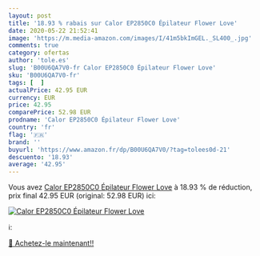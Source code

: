 ```yaml
---
layout: post
title: '18.93 % rabais sur Calor EP2850C0 Épilateur Flower Love'
date: 2020-05-22 21:52:41
image: 'https://m.media-amazon.com/images/I/41m5bkImGEL._SL400_.jpg'
comments: true
category: ofertas
author: 'tole.es'
slug: 'B00U6QA7V0-fr Calor EP2850C0 Épilateur Flower Love'
sku: 'B00U6QA7V0-fr'
tags: [  ]
actualPrice: 42.95 EUR
currency: EUR
price: 42.95
comparePrice: 52.98 EUR
prodname: 'Calor EP2850C0 Épilateur Flower Love'
country: 'fr'
flag: '🇫🇷'
brand: ''
buyurl: 'https://www.amazon.fr/dp/B00U6QA7V0/?tag=tolees0d-21'
descuento: '18.93'
average: '42.95'
---
```


Vous avez [Calor EP2850C0 Épilateur Flower Love](https://www.amazon.fr/dp/B00U6QA7V0/?tag=tolees0d-21)  à  18.93 % de réduction, prix final  42.95 EUR (original: 52.98 EUR) ici:

[![Calor EP2850C0 Épilateur Flower Love](https://m.media-amazon.com/images/I/41m5bkImGEL._SL400_.jpg)](https://www.amazon.fr/dp/B00U6QA7V0/?tag=tolees0d-21)

ℹ️:


[🛒 Achetez-le maintenant!!](https://www.amazon.fr/dp/B00U6QA7V0/?tag=tolees0d-21)
